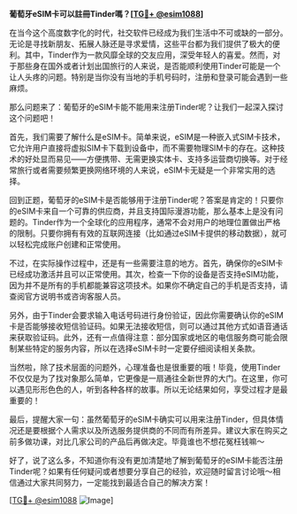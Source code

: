 **葡萄牙eSIM卡可以註冊Tinder嗎？[[TG💪+ @esim1088](https://t.me/s/esim1088)]**

在当今这个高度数字化的时代，社交软件已经成为我们生活中不可或缺的一部分。无论是寻找新朋友、拓展人脉还是寻求爱情，这些平台都为我们提供了极大的便利。其中，Tinder作为一款风靡全球的交友应用，深受年轻人的喜爱。然而，对于那些身在国外或者计划出国旅行的人来说，是否能顺利使用Tinder可能是一个让人头疼的问题。特别是当你没有当地的手机号码时，注册和登录可能会遇到一些麻烦。

那么问题来了：葡萄牙的eSIM卡能不能用来注册Tinder呢？让我们一起深入探讨这个问题吧！

首先，我们需要了解什么是eSIM卡。简单来说，eSIM是一种嵌入式SIM卡技术，它允许用户直接将虚拟SIM卡下载到设备中，而不需要物理SIM卡的存在。这种技术的好处显而易见——方便携带、无需更换实体卡、支持多运营商切换等。对于经常旅行或者需要频繁更换网络环境的人来说，eSIM卡无疑是一个非常实用的选择。

回到正题，葡萄牙的eSIM卡是否能够用于注册Tinder呢？答案是肯定的！只要你的eSIM卡来自一个可靠的供应商，并且支持国际漫游功能，那么基本上是没有问题的。Tinder作为一个全球化的应用程序，通常不会对用户的地理位置做出严格的限制。只要你拥有有效的互联网连接（比如通过eSIM卡提供的移动数据），就可以轻松完成账户创建和正常使用。

不过，在实际操作过程中，还是有一些需要注意的地方。首先，确保你的eSIM卡已经成功激活并且可以正常使用。其次，检查一下你的设备是否支持eSIM功能，因为并不是所有的手机都能兼容这项技术。如果你不确定自己的手机是否支持，请查阅官方说明书或咨询客服人员。

另外，由于Tinder会要求输入电话号码进行身份验证，因此你需要确认你的eSIM卡是否能够接收短信验证码。如果无法接收短信，则可以通过其他方式如语音通话来获取验证码。此外，还有一点值得注意：部分国家或地区的电信服务商可能会限制某些特定的服务内容，所以在选择eSIM卡时一定要仔细阅读相关条款。

当然啦，除了技术层面的问题外，心理准备也是很重要的哦！毕竟，使用Tinder不仅仅是为了找对象那么简单，它更像是一扇通往全新世界的大门。在这里，你可以遇见形形色色的人，听到各种各样的故事。所以无论结果如何，享受过程才是最重要的！

最后，提醒大家一句：虽然葡萄牙的eSIM卡确实可以用来注册Tinder，但具体情况还是要根据个人需求以及所选服务提供商的不同而有所差异。建议大家在购买之前多做功课，对比几家公司的产品后再做决定。毕竟谁也不想花冤枉钱嘛～

好了，说了这么多，不知道你有没有更加清楚地了解到葡萄牙的eSIM卡能否注册Tinder呢？如果有任何疑问或者想要分享自己的经验，欢迎随时留言讨论哦～相信通过大家共同努力，一定能找到最适合自己的解决方案！

[[TG💪+ @esim1088](https://t.me/s/esim1088) ![Image](https://i.postimg.cc/4NQfJmqS/Snipaste-2025-05-13-00-14-12.png)]